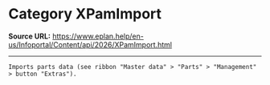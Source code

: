 # Category XPamImport

**Source URL:** https://www.eplan.help/en-us/Infoportal/Content/api/2026/XPamImport.html

---

```
Imports parts data (see ribbon "Master data" > "Parts" > "Management" > button "Extras").
```